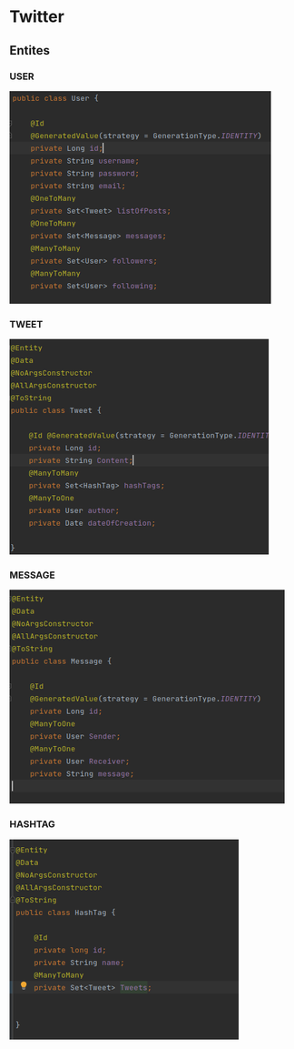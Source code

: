 # Twitter
## Entites

### USER 

![chat](./Images/entite-User.png)

### TWEET

![chat](./Images/entite-tweet.png)

### MESSAGE

![chat](./Images/Entite-message.png)

### HASHTAG

![chat](./Images/entite-Hashtag.png)




